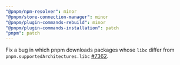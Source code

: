 ```yaml
---
"@pnpm/npm-resolver": minor
"@pnpm/store-connection-manager": minor
"@pnpm/plugin-commands-rebuild": minor
"@pnpm/plugin-commands-installation": patch
"pnpm": patch
---
```


Fix a bug in which pnpm downloads packages whose `libc` differ from `pnpm.supportedArchitectures.libc` [#7362](https://github.com/pnpm/pnpm/issues/7362).
